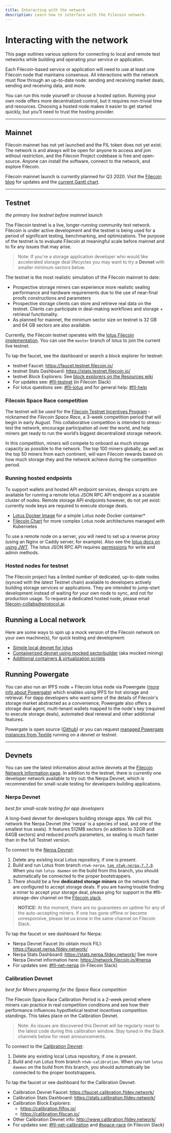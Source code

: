 ```yaml
---
title: Interacting with the network
description: Learn how to interface with the Filecoin network.
---
```


# Interacting with the network

This page outlines various options for connecting to local and remote test networks while building and operating your service or application.

Each Filecoin-based service or application will need to use at least one Filecoin node that maintains consensus. All interactions with the network must flow through an up-to-date node: sending and receiving market deals, sending and receiving data, and more.

You can run this node yourself or choose a hosted option. Running your own node offers more decentralized control, but it requires non-trivial time and resources. Choosing a hosted node makes it easier to get started quickly, but you’ll need to trust the hosting provider.

---

## Mainnet

Filecoin mainnet has not yet launched and the FIL token does not yet exist. The network is and always will be open for anyone to access and join without restriction, and the Filecoin Project codebase is free and open-source. Anyone can install the software, connect to the network, and explore Filecoin.

Filecoin mainnet launch is currently planned for Q3 2020. Visit the [Filecoin blog](https://filecoin.io/blog/) for updates and the [current Gantt chart](https://app.instagantt.com/shared/s/1152992274307505/latest).

---

## Testnet

_the primary live testnet before mainnet launch_

The Filecoin testnet is a live, longer-running community test network. Filecoin is under active development and the testnet is being used for a period of significant testing, benchmarking, and optimizations. The purpose of the testnet is to evaluate Filecoin at meaningful scale before mainnet and to fix any issues that may arise.

> Note: If you're a storage application developer who would like accelerated storage deal lifecycles you may want to try a **Devnet** with smaller minimum sectors below.

The testnet is the most realistic simulation of the Filecoin mainnet to date:

- Prospective storage miners can experience more realistic sealing performance and hardware requirements due to the use of near-final proofs constructions and parameters
- Prospective storage clients can store and retrieve real data on the testnet. Clients can participate in deal-making workflows and storage + retrieval functionality.
- As planned for mainnet, the minimum sector size on testnet is 32 GB and 64 GB sectors are also available.

Currently, the Filecoin testnet operates with the [lotus Filecoin implementation](https://lotu.sh). You can use the `master` branch of lotus to join the current live testnet.

To tap the faucet, see the dashboard or search a block explorer for testnet:

- testnet Faucet: https://faucet.testnet.filecoin.io/
- testnet Stats Dashboard: https://stats.testnet.filecoin.io/
- testnet Block Explorers: See [block explorers on the Resources wiki](https://github.com/filecoin-project/docs/wiki#block-explorers)
- For updates see: [#fil-testnet](https://filecoinproject.slack.com/archives/C0144HM4AM7) (in Filecoin Slack)
- For lotus questions see: [#fil-lotus](https://filecoinproject.slack.com/archives/CPFTWMY7N) and for general help: [#fil-help](https://filecoinproject.slack.com/archives/CEGN061C5)

### Filecoin Space Race competition

The testnet will be used for the [Filecoin Testnet Incentives Program](https://filecoin.io/blog/getting-ready-testnet-incentives/) - nicknamed the _Filecoin Space Race_, a 3-week competition period that will begin in early August. This collaborative competition is intended to stress-test the network, encourage participation all over the world, and help miners get ready to run the world’s biggest decentralized storage network.

In this competition, miners will compete to onboard as much storage capacity as possible to the network. The top 100 miners globally, as well as the top 50 miners from each continent, will earn Filecoin rewards based on how much storage they and the network achieve during the competition period.

### Running hosted endpoints

To support wallets and hosted API endpoint services, devops scripts are available for running a remote lotus JSON RPC API endpoint as a scalable cluster of nodes. Remote storage API endpoints however, do not yet exist: currently node keys are required to execute storage deals.

- [Lotus Docker Image](https://github.com/openworklabs/filecoin-docker) for a simple Lotus node Docker container\*
- [Filecoin Chart](https://github.com/openworklabs/filecoin-chart) for more complex Lotus node architectures managed with Kubernetes

To use a remote node on a server, you will need to set up a reverse proxy (using an Nginx or Caddy server, for example). Also see the [lotus docs on using JWT](https://lotu.sh/en+api#curl-authorization-157570). The lotus JSON RPC API requires [permissions](https://github.com/filecoin-project/lotus/blob/master/api/apistruct/struct.go#L34) for write and admin methods.

### Hosted nodes for testnet

The Filecoin project has a limited number of dedicated, up-to-date nodes (synced with the latest Testnet chain) available to developers actively building storage services or applications. They are intended to jump-start development instead of waiting for your own node to sync, and not for production usage. To request a dedicated hosted node, please email [filecoin-collabs@protocol.ai](mailto:filecoin-collabs@protocol.ai?subject=Requesting20%a20%hosted20%node).

## Running a Local network

Here are some ways to spin up a mock version of the Filecoin network on your own machine(s), for quick testing and development:

- [Simple local devnet for lotus](https://lotu.sh/en+setup-local-dev-net)
- [Containerized devnet using mocked sectorbuilder](https://github.com/textileio/lotus-devnet) (aka mocked mining)
- [Additional containers & virtualization scripts](https://github.com/filecoin-project/docs/wiki#containers--virtualization)

## Running Powergate

You can also run an IPFS node + Filecoin lotus node via Powergate ([more info about Powergate](https://docs.filecoin.io/build/tools/powergate.md)) which enables using IPFS for hot storage and retrieval. For dapp developers who want some of the details of Filecoin's storage market abstracted as a convenience, Powergate also offers a storage deal agent, multi-tenant wallets mapped to the node's key (required to execute storage deals), automated deal renewal and other additional features.

Powergate is open source ([Github](https://github.com/textileio/powergate)) or you can request [managed Powergate instances from Textile](https://blog.textile.io/announcing-managed-powergate-instances-enterprise-filecoin-and-ipfs/) running on a devnet or testnet.

---

## Devnets

You can see the latest information about active devnets at the [Filecoin Network Information page](https://network.filecoin.io). In addition to the testnet, there is currently one developer network available to try out: the Nerpa Devnet, which is recommended for small-scale testing for developers building applications.

### Nerpa Devnet

_best for small-scale testing for app developers_

A long-lived devnet for developers building storage apps. We call this network the Nerpa Devnet (the 'nerpa' is a species of seal, and one of the smallest true seals). It features 512MB sectors (in addition to 32GB and 64GB sectors) and reduced proofs parameters, so sealing is much faster than in the full Testnet version.

To connect to the [Nerpa Devnet](http://www.nerpa.fildev.network/):

1. Delete any existing local Lotus repository, if one is present.
2. Build and run Lotus from branch `ntwk-nerpa`, [`tag ntwk-nerpa-7.7.0`](https://github.com/filecoin-project/lotus/tree/ntwk-nerpa-7.7.0). When you run `lotus daemon` on the build from this branch, you should automatically be connected to the proper bootstrappers.
3. There should be a few **dedicated storage miners** on the network that are configured to accept storage deals. If you are having trouble finding a miner to accept your storage deal, please ping for support in the #fil-storage-dev channel on the [Filecoin slack](https://filecoin.io/slack).

> **NOTICE:** At the moment, there are no guarantees on uptime for any of the auto-accepting miners. If one has gone offline or become unresponsive, please let us know in the same channel on Filecoin Slack.

To tap the faucet or see dashboard for Nerpa:

- Nerpa Devnet Faucet (to obtain mock FIL): https://faucet.nerpa.fildev.network/
- Nerpa Stats Dashboard: https://stats.nerpa.fildev.network/
See more Nerpa Devnet information here: https://network.filecoin.io/#nerpa
- For updates see: [#fil-net-nerpa](https://filecoinproject.slack.com/archives/C016VJSJNTH) (in Filecoin Slack)

### Calibration Devnet

_best for Miners preparing for the Space Race competition_

The Filecoin Space Race Calibration Period is a 2-week period where miners can practice in real competition conditions and see how their performance influences hypothetical testnet incentives competition standings. This takes place on the Calibration Devnet.

> Note: As issues are discovered this Devnet will be regularly reset to the latest code during this calibration window. Stay tuned in the Slack channels below for reset announcements.

To connect to the [Calibration Devnet](http://www.calibration.fildev.network/):

1. Delete any existing local Lotus repository, if one is present.
2. Build and run Lotus from branch `ntwk-calibration`. When you run `lotus daemon` on the build from this branch, you should automatically be connected to the proper bootstrappers.

To tap the faucet or see dashboard for the Calibration Devnet:

- Calibration Devnet Faucet: https://faucet.calibration.fildev.network/
- Calibration Stats Dashboard: https://stats.calibration.fildev.network/
- Calibration Block Explorers:
  - https://calibration.filfox.io/
  - https://calibration.filscan.io/
- Other Calibration Devnet info: http://www.calibration.fildev.network/
- For updates see: [#fil-net-calibration](https://filecoinproject.slack.com/archives/C017CCH1MHB) and [#space-race](https://filecoinproject.slack.com/archives/C0179RNEMU4) (in Filecoin Slack)
